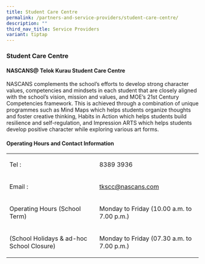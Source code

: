 ```yaml
---
title: Student Care Centre
permalink: /partners-and-service-providers/student-care-centre/
description: ""
third_nav_title: Service Providers
variant: tiptap
---
```

<h3><strong>Student Care Centre</strong></h3><h4><strong>NASCANS@ Telok Kurau Student Care Centre</strong></h4><p>NASCANS complements the school’s efforts to develop strong character values, competencies and mindsets in each student that are closely aligned with the school’s vision, mission and values, and MOE’s 21st Century Competencies framework. This is achieved through a combination of unique programmes such as Mind Maps which helps students organize thoughts and foster creative thinking, Habits in Action which helps students build resilience and self-regulation, and Impression ARTS which helps students develop positive character while exploring various art forms.</p><h4><strong>Operating Hours and Contact Information</strong></h4><table><tbody><tr><td rowspan="1" colspan="1"><p>Tel :</p></td><td rowspan="1" colspan="1"><p>8389 3936</p></td></tr><tr><td rowspan="1" colspan="1"><p>Email :</p></td><td rowspan="1" colspan="1"><p><a href="mailto:tkscc@nascans.com" rel="noopener noreferrer nofollow" target="_blank">tkscc@nascans.com</a></p></td></tr><tr><td rowspan="1" colspan="1"><p>Operating Hours (School Term)</p></td><td rowspan="1" colspan="1"><p>Monday to Friday (10.00 a.m. to 7.00 p.m.)</p></td></tr><tr><td rowspan="1" colspan="1"><p>(School Holidays &amp; ad-hoc School Closure)</p></td><td rowspan="1" colspan="1"><p>Monday to Friday (07.30 a.m. to 7.00 p.m.)</p></td></tr></tbody></table><p></p>